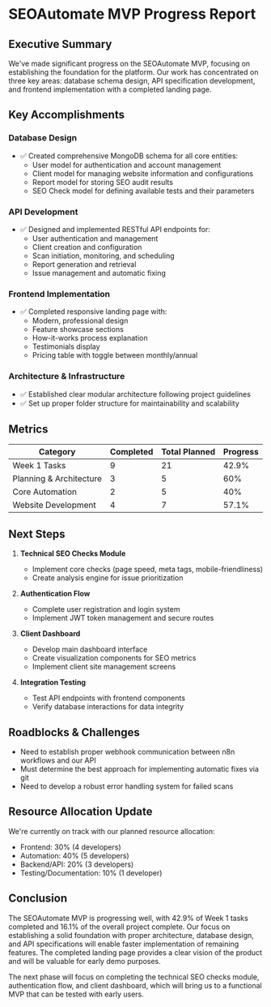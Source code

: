 # SEOAutomate MVP Progress Report

## Executive Summary

We've made significant progress on the SEOAutomate MVP, focusing on establishing the foundation for the platform. Our work has concentrated on three key areas: database schema design, API specification development, and frontend implementation with a completed landing page.

## Key Accomplishments

### Database Design
- ✅ Created comprehensive MongoDB schema for all core entities:
  - User model for authentication and account management
  - Client model for managing website information and configurations
  - Report model for storing SEO audit results
  - SEO Check model for defining available tests and their parameters

### API Development
- ✅ Designed and implemented RESTful API endpoints for:
  - User authentication and management
  - Client creation and configuration
  - Scan initiation, monitoring, and scheduling
  - Report generation and retrieval
  - Issue management and automatic fixing

### Frontend Implementation
- ✅ Completed responsive landing page with:
  - Modern, professional design
  - Feature showcase sections
  - How-it-works process explanation
  - Testimonials display
  - Pricing table with toggle between monthly/annual

### Architecture & Infrastructure
- ✅ Established clear modular architecture following project guidelines
- ✅ Set up proper folder structure for maintainability and scalability

## Metrics

| Category | Completed | Total Planned | Progress |
|----------|-----------|---------------|----------|
| Week 1 Tasks | 9 | 21 | 42.9% |
| Planning & Architecture | 3 | 5 | 60% |
| Core Automation | 2 | 5 | 40% |
| Website Development | 4 | 7 | 57.1% |

## Next Steps

1. **Technical SEO Checks Module**
   - Implement core checks (page speed, meta tags, mobile-friendliness)
   - Create analysis engine for issue prioritization

2. **Authentication Flow**
   - Complete user registration and login system
   - Implement JWT token management and secure routes

3. **Client Dashboard**
   - Develop main dashboard interface
   - Create visualization components for SEO metrics
   - Implement client site management screens

4. **Integration Testing**
   - Test API endpoints with frontend components
   - Verify database interactions for data integrity

## Roadblocks & Challenges

- Need to establish proper webhook communication between n8n workflows and our API
- Must determine the best approach for implementing automatic fixes via git
- Need to develop a robust error handling system for failed scans

## Resource Allocation Update

We're currently on track with our planned resource allocation:
- Frontend: 30% (4 developers)
- Automation: 40% (5 developers)
- Backend/API: 20% (3 developers)
- Testing/Documentation: 10% (1 developer)

## Conclusion

The SEOAutomate MVP is progressing well, with 42.9% of Week 1 tasks completed and 16.1% of the overall project complete. Our focus on establishing a solid foundation with proper architecture, database design, and API specifications will enable faster implementation of remaining features. The completed landing page provides a clear vision of the product and will be valuable for early demo purposes.

The next phase will focus on completing the technical SEO checks module, authentication flow, and client dashboard, which will bring us to a functional MVP that can be tested with early users.